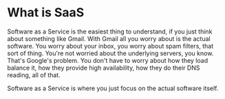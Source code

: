 # What is SaaS

Software as a Service is the easiest thing to understand, if you just think about something like Gmail. With Gmail all you worry about is the actual software. You worry about your inbox, you worry about spam filters, that sort of thing. You're not worried about the underlying servers, you know. That's Google's problem. You don't have to worry about how they load balance it, how they provide high availability, how they do their DNS reading, all of that.

Software as a Service is where you just focus on the actual software itself.